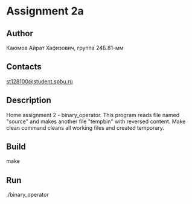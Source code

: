 # Assignment 2a
## Author
Каюмов Айрат Хафизович, группа 24Б.81-мм
## Contacts
st128100@student.spbu.ru
## Description
Home assignment 2 - binary_operator. This program reads file named "source" and makes another file "tempbin" with reversed content. Make clean command cleans all working files and created temporary.
## Build
make
## Run
./binary_operator

